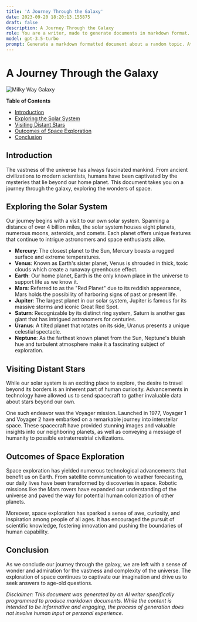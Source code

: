 ```yaml
---
title: 'A Journey Through the Galaxy'
date: 2023-09-20 18:20:13.155875
draft: false
description: A Journey Through the Galaxy
role: You are a writer, made to generate documents in markdown format. It is very important that all of the documents you generate are in valid markdown format.
model: gpt-3.5-turbo
prompt: Generate a markdown formatted document about a random topic. At the bottom, include a disclaimer explaining that the document was generated by you. The first line of the document should be the title. Make sure that the entire document is in proper markdown format, using a mix of various tags to make the document visually appealing.
---
```


# A Journey Through the Galaxy

![Milky Way Galaxy](https://example.com/images/milky_way.jpg)

**Table of Contents**
- [Introduction](#introduction)
- [Exploring the Solar System](#exploring-the-solar-system)
- [Visiting Distant Stars](#visiting-distant-stars)
- [Outcomes of Space Exploration](#outcomes-of-space-exploration)
- [Conclusion](#conclusion)

## Introduction

The vastness of the universe has always fascinated mankind. From ancient civilizations to modern scientists, humans have been captivated by the mysteries that lie beyond our home planet. This document takes you on a journey through the galaxy, exploring the wonders of space.

## Exploring the Solar System

Our journey begins with a visit to our own solar system. Spanning a distance of over 4 billion miles, the solar system houses eight planets, numerous moons, asteroids, and comets. Each planet offers unique features that continue to intrigue astronomers and space enthusiasts alike.

- **Mercury**: The closest planet to the Sun, Mercury boasts a rugged surface and extreme temperatures.
- **Venus**: Known as Earth's sister planet, Venus is shrouded in thick, toxic clouds which create a runaway greenhouse effect.
- **Earth**: Our home planet, Earth is the only known place in the universe to support life as we know it.
- **Mars**: Referred to as the "Red Planet" due to its reddish appearance, Mars holds the possibility of harboring signs of past or present life.
- **Jupiter**: The largest planet in our solar system, Jupiter is famous for its massive storms and iconic Great Red Spot.
- **Saturn**: Recognizable by its distinct ring system, Saturn is another gas giant that has intrigued astronomers for centuries.
- **Uranus**: A tilted planet that rotates on its side, Uranus presents a unique celestial spectacle.
- **Neptune**: As the farthest known planet from the Sun, Neptune's bluish hue and turbulent atmosphere make it a fascinating subject of exploration.

## Visiting Distant Stars

While our solar system is an exciting place to explore, the desire to travel beyond its borders is an inherent part of human curiosity. Advancements in technology have allowed us to send spacecraft to gather invaluable data about stars beyond our own.

One such endeavor was the Voyager mission. Launched in 1977, Voyager 1 and Voyager 2 have embarked on a remarkable journey into interstellar space. These spacecraft have provided stunning images and valuable insights into our neighboring planets, as well as conveying a message of humanity to possible extraterrestrial civilizations.

## Outcomes of Space Exploration

Space exploration has yielded numerous technological advancements that benefit us on Earth. From satellite communication to weather forecasting, our daily lives have been transformed by discoveries in space. Robotic missions like the Mars rovers have expanded our understanding of the universe and paved the way for potential human colonization of other planets.

Moreover, space exploration has sparked a sense of awe, curiosity, and inspiration among people of all ages. It has encouraged the pursuit of scientific knowledge, fostering innovation and pushing the boundaries of human capability.

## Conclusion

As we conclude our journey through the galaxy, we are left with a sense of wonder and admiration for the vastness and complexity of the universe. The exploration of space continues to captivate our imagination and drive us to seek answers to age-old questions.

_Disclaimer: This document was generated by an AI writer specifically programmed to produce markdown documents. While the content is intended to be informative and engaging, the process of generation does not involve human input or personal experience._